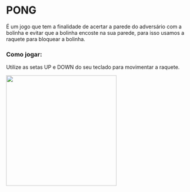# PONG

É um jogo que tem a finalidade de acertar a parede do adversário com a bolinha e evitar que a bolinha encoste na sua parede, para isso usamos a raquete para bloquear a bolinha.

### Como jogar:

Utilize as setas UP e DOWN do seu teclado para movimentar a raquete.

<p>
<img wigth="460" height="300" src="pong/20220815-213555.gif">
</p>
